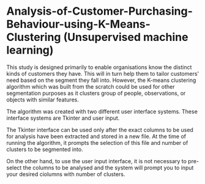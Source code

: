 # Analysis-of-Customer-Purchasing-Behaviour-using-K-Means-Clustering (Unsupervised machine learning)

This study is designed primarily to enable organisations know the distinct kinds of customers they have. This will in turn help them to tailor customers' need based on the segment they fall into. However, the K-means clustering algorithm which was built from the scratch could be used for other segmentation purposes as it clusters group of people, observations, or objects with similar features.

The algorithm was created with two different user interface systems. These interface systems are Tkinter and user input.

The Tkinter interface can be used only after the exact columns to be used for analysis have been extracted and stored in a new file. At the time of running the algorithm, it prompts the selection of this file and number of clusters to be segmented into.

On the other hand, to use the user input interface, it is not necessary to pre-select the columns to be analysed and the system will prompt you to input your desired ciolumns with number of clusters.

